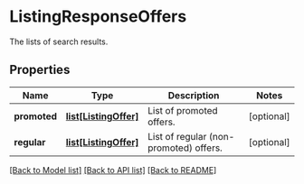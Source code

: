 # ListingResponseOffers

The lists of search results.
## Properties
Name | Type | Description | Notes
------------ | ------------- | ------------- | -------------
**promoted** | [**list[ListingOffer]**](ListingOffer.md) | List of promoted offers. | [optional] 
**regular** | [**list[ListingOffer]**](ListingOffer.md) | List of regular (non-promoted) offers. | [optional] 

[[Back to Model list]](../README.md#documentation-for-models) [[Back to API list]](../README.md#documentation-for-api-endpoints) [[Back to README]](../README.md)


